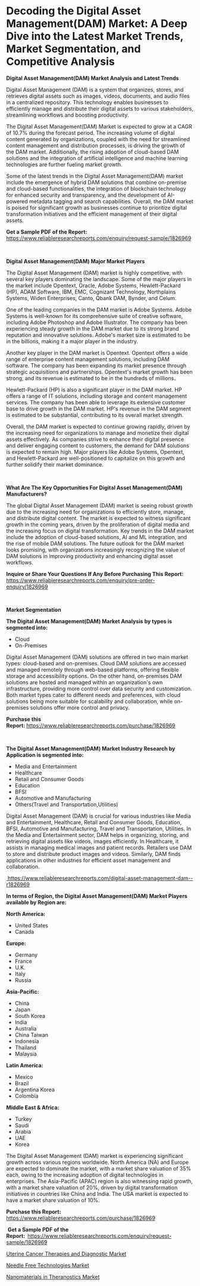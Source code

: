 <p><h1>Decoding the Digital Asset Management(DAM) Market: A Deep Dive into the Latest Market Trends, Market Segmentation, and Competitive Analysis</h1></p><p><strong>Digital Asset Management(DAM) Market Analysis and Latest Trends</strong></p>
<p><p>Digital Asset Management (DAM) is a system that organizes, stores, and retrieves digital assets such as images, videos, documents, and audio files in a centralized repository. This technology enables businesses to efficiently manage and distribute their digital assets to various stakeholders, streamlining workflows and boosting productivity.</p><p>The Digital Asset Management(DAM) Market is expected to grow at a CAGR of 10.7% during the forecast period. The increasing volume of digital content generated by organizations, coupled with the need for streamlined content management and distribution processes, is driving the growth of the DAM market. Additionally, the rising adoption of cloud-based DAM solutions and the integration of artificial intelligence and machine learning technologies are further fueling market growth.</p><p>Some of the latest trends in the Digital Asset Management(DAM) market include the emergence of hybrid DAM solutions that combine on-premise and cloud-based functionalities, the integration of blockchain technology for enhanced security and transparency, and the development of AI-powered metadata tagging and search capabilities. Overall, the DAM market is poised for significant growth as businesses continue to prioritize digital transformation initiatives and the efficient management of their digital assets.</p></p>
<p><strong>Get a Sample PDF of the Report:&nbsp;</strong> <a href="https://www.reliableresearchreports.com/enquiry/request-sample/1826969">https://www.reliableresearchreports.com/enquiry/request-sample/1826969</a></p>
<p>&nbsp;</p>
<p><strong>Digital Asset Management(DAM) Major Market Players</strong></p>
<p><p>The Digital Asset Management (DAM) market is highly competitive, with several key players dominating the landscape. Some of the major players in the market include Opentext, Oracle, Adobe Systems, Hewlett-Packard (HP), ADAM Software, IBM, EMC, Cognizant Technology, Northplains Systems, Widen Enterprises, Canto, Qbank DAM, Bynder, and Celum.</p><p>One of the leading companies in the DAM market is Adobe Systems. Adobe Systems is well-known for its comprehensive suite of creative software, including Adobe Photoshop and Adobe Illustrator. The company has been experiencing steady growth in the DAM market due to its strong brand reputation and innovative solutions. Adobe's market size is estimated to be in the billions, making it a major player in the industry.</p><p>Another key player in the DAM market is Opentext. Opentext offers a wide range of enterprise content management solutions, including DAM software. The company has been expanding its market presence through strategic acquisitions and partnerships. Opentext's market growth has been strong, and its revenue is estimated to be in the hundreds of millions.</p><p>Hewlett-Packard (HP) is also a significant player in the DAM market. HP offers a range of IT solutions, including storage and content management services. The company has been able to leverage its extensive customer base to drive growth in the DAM market. HP's revenue in the DAM segment is estimated to be substantial, contributing to its overall market strength.</p><p>Overall, the DAM market is expected to continue growing rapidly, driven by the increasing need for organizations to manage and monetize their digital assets effectively. As companies strive to enhance their digital presence and deliver engaging content to customers, the demand for DAM solutions is expected to remain high. Major players like Adobe Systems, Opentext, and Hewlett-Packard are well-positioned to capitalize on this growth and further solidify their market dominance.</p></p>
<p>&nbsp;</p>
<p><strong>What Are The Key Opportunities For Digital Asset Management(DAM) Manufacturers?</strong></p>
<p><p>The global Digital Asset Management (DAM) market is seeing robust growth due to the increasing need for organizations to efficiently store, manage, and distribute digital content. The market is expected to witness significant growth in the coming years, driven by the proliferation of digital media and the increasing focus on digital transformation. Key trends in the DAM market include the adoption of cloud-based solutions, AI and ML integration, and the rise of mobile DAM solutions. The future outlook for the DAM market looks promising, with organizations increasingly recognizing the value of DAM solutions in improving productivity and enhancing digital asset workflows.</p></p>
<p><strong>Inquire or Share Your Questions If Any Before Purchasing This Report:</strong> <a href="https://www.reliableresearchreports.com/enquiry/pre-order-enquiry/1826969">https://www.reliableresearchreports.com/enquiry/pre-order-enquiry/1826969</a></p>
<p>&nbsp;</p>
<p><strong>Market Segmentation</strong></p>
<p><strong>The Digital Asset Management(DAM) Market Analysis by types is segmented into:</strong></p>
<p><ul><li>Cloud</li><li>On-Premises</li></ul></p>
<p><p>Digital Asset Management (DAM) solutions are offered in two main market types: cloud-based and on-premises. Cloud DAM solutions are accessed and managed remotely through web-based platforms, offering flexible storage and accessibility options. On the other hand, on-premises DAM solutions are hosted and managed within an organization's own infrastructure, providing more control over data security and customization. Both market types cater to different needs and preferences, with cloud solutions being more suitable for scalability and collaboration, while on-premises solutions offer more control and privacy.</p></p>
<p><strong>Purchase this Report:&nbsp;</strong><a href="https://www.reliableresearchreports.com/purchase/1826969">https://www.reliableresearchreports.com/purchase/1826969</a></p>
<p>&nbsp;</p>
<p><strong>The Digital Asset Management(DAM) Market Industry Research by Application is segmented into:</strong></p>
<p><ul><li>Media and Entertainment</li><li>Healthcare</li><li>Retail and Consumer Goods</li><li>Education</li><li>BFSI</li><li>Automotive and Manufacturing</li><li>Others(Travel and Transportation,Utilities)</li></ul></p>
<p><p>Digital Asset Management (DAM) is crucial for various industries like Media and Entertainment, Healthcare, Retail and Consumer Goods, Education, BFSI, Automotive and Manufacturing, Travel and Transportation, Utilities. In the Media and Entertainment sector, DAM helps in organizing, storing, and retrieving digital assets like videos, images efficiently. In Healthcare, it assists in managing medical images and patient records. Retailers use DAM to store and distribute product images and videos. Similarly, DAM finds applications in other industries for efficient asset management and collaboration.</p></p>
<p><a href="https://www.reliableresearchreports.com/digital-asset-management-dam--r1826969">&nbsp;https://www.reliableresearchreports.com/digital-asset-management-dam--r1826969</a></p>
<p><strong>In terms of Region, the Digital Asset Management(DAM) Market Players available by Region are:</strong></p>
<p>
    <p> <strong> North America: </strong>
        <ul>
            <li>United States</li>
            <li>Canada</li>
        </ul>
        </p> 
    <p> <strong> Europe: </strong>
        <ul>
            <li>Germany</li>
            <li>France</li>
            <li>U.K.</li>
            <li>Italy</li>
            <li>Russia</li>
        </ul>
        </p> 
    <p> <strong> Asia-Pacific: </strong>
        <ul>
            <li>China</li>
            <li>Japan</li>
            <li>South Korea</li>
            <li>India</li>
            <li>Australia</li>
            <li>China Taiwan</li>
            <li>Indonesia</li>
            <li>Thailand</li>
            <li>Malaysia</li>
        </ul>
        </p> 
    <p> <strong> Latin America: </strong>
        <ul>
            <li>Mexico</li>
            <li>Brazil</li>
            <li>Argentina Korea</li>
            <li>Colombia</li>
        </ul>
        </p> 
    <p> <strong> Middle East & Africa: </strong>
        <ul>
            <li>Turkey</li>
            <li>Saudi</li>
            <li>Arabia</li>
            <li>UAE</li>
            <li>Korea</li>
        </ul>
    </p>
    </p>
<p><p>The Digital Asset Management (DAM) market is experiencing significant growth across various regions worldwide. North America (NA) and Europe are expected to dominate the market, with a market share valuation of 35% each, owing to the increasing adoption of digital technologies in enterprises. The Asia-Pacific (APAC) region is also witnessing rapid growth, with a market share valuation of 20%, driven by digital transformation initiatives in countries like China and India. The USA market is expected to have a market share valuation of 10%.</p></p>
<p><strong>Purchase this Report: </strong><a href="https://www.reliableresearchreports.com/purchase/1826969">https://www.reliableresearchreports.com/purchase/1826969</a></p>
<p>&nbsp;<strong>Get a Sample PDF of the Report:&nbsp;&nbsp;</strong><a href="https://www.reliableresearchreports.com/enquiry/request-sample/1826969">https://www.reliableresearchreports.com/enquiry/request-sample/1826969</a></p>
<p><strong></strong></p>
<p><p><a href="https://github.com/mateobossinovero/Market-Research-Report-List-1/blob/main/uterine-cancer-therapies-and-diagnostic-market.md">Uterine Cancer Therapies and Diagnostic Market</a></p><p><a href="https://github.com/anggakarna133/Market-Research-Report-List-1/blob/main/needle-free-technologies-market.md">Needle Free Technologies Market</a></p><p><a href="https://github.com/RoccoManning/Market-Research-Report-List-5/blob/main/nanomaterials-in-theranostics-market.md">Nanomaterials in Theranostics Market</a></p></p>